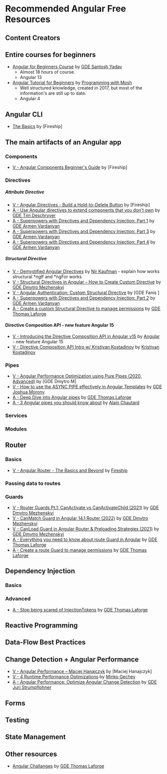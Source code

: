 # Recommended Angular Free Resources

## Content Creators

## Entire courses for beginners
* [Angular for Beginners Course](https://www.youtube.com/watch?v=3qBXWUpoPHo) by [GDE Santosh Yadav]()
  * Almost 18 hours of course.
  * Angular 13
* [Angular Tutorial for Beginners](https://www.youtube.com/watch?v=k5E2AVpwsko) by [Programming with Mosh]()
  * Well structured knowledge, created in 2017, but most of the information's are still up to date.
  * Angular 4

## Angular CLI
  * [The Basics](https://www.youtube.com/watch?v=IZEolKjcjks) by [Fireship]

## The main artifacts of an Angular app

### Components
  * [V - Angular Components Beginner's Guide](https://www.youtube.com/watch?v=23o0evRtrFI) by [Fireship]

### Directives

##### Attribute Directive
  * [V - Angular Directives - Build a Hold-to-Delete Button](https://www.youtube.com/watch?v=kl-UMCHpEsw) by [Fireship]
  * [A - Use Angular directives to extend components that you don't own](https://timdeschryver.dev/blog/use-angular-directives-to-extend-components-that-you-dont-own) by [GDE Tim Deschryver]()
  * [A - Superpowers with Directives and Dependency Injection: Part 1](https://dev.to/this-is-angular/superpowers-with-directives-and-dependency-injection-part-1-ho7) by [GDE Armen Vardanyan]()
  * [A - Superpowers with Directives and Dependency Injection: Part 3](https://dev.to/this-is-angular/superpowers-with-directives-and-dependency-injection-part-3-18ja) by [GDE Armen Vardanyan]()
  * [A - Superpowers with Directives and Dependency Injection: Part 4](https://dev.to/this-is-angular/superpowers-with-directives-and-dependency-injection-part-4-2gi8) by [GDE Armen Vardanyan]()

##### Structural Directive
  * [V - Demystified Angular Directives](https://www.youtube.com/watch?v=bVyw2njDoZw) by [Nir Kaufman]() - explain how works structural *ngIf and *ngFor works
  * [V - Structural Directives in Angular – How to Create Custom Directive](https://www.youtube.com/watch?v=07CaGlbMPbw) by [GDE Dmytro Mezhenskyi]()
  * [V - Angular Authentication: Custom Structural Directive](https://www.youtube.com/watch?v=pUra6iPzhFA) by [GDE Fanis ]
  * [A - Superpowers with Directives and Dependency Injection: Part 2](https://dev.to/this-is-angular/superpowers-with-directives-and-dependency-injection-part-2-16ea) by [GDE Armen Vardanyan]()
  * [A - Create a custom Structural Directive to manage permissions](https://dev.to/this-is-angular/create-a-custom-structural-directive-to-manage-permissions-like-a-pro-5293) by [GDE Thomas Laforge]()

#### Directive Composition API - new feature Angular 15
  * [V - Introducing the Directive Composition API in Angular v15](https://www.youtube.com/watch?v=EJJwyyjsRGs) by [Angular]() - new feature Angular 15
  * [V - Directive Composition API Intro w/ Kristiyan Kostadinov](https://www.youtube.com/watch?v=oC9Qd9yw3pE) by [Kristiyan Kostadinov]()

### Pipes
* [V - Angular Performance Optimization using Pure Pipes (2020, Advanced)](https://www.youtube.com/watch?v=YsOf90RZfss) by [GDE Dmytro M]
* [V - How to use the ASYNC PIPE effectively in Angular Templates](https://www.youtube.com/watch?v=ev1yE0SYs9Y) by [GDE Joshua Morony]()
* [A - Deep Dive into Angular pipes](https://medium.com/ngconf/deep-dive-into-angular-pipes-c040588cd15d) by [GDE Thomas Laforge]()
* [A - 3 Angular pipes you should know about](https://medium.com/angular-training/3-angular-pipes-you-should-now-about-f635d6ab891f) by [Alain Chautard]()

### Services

### Modules

## Router

### Basics
* [V - Angular Router - The Basics and Beyond](https://www.youtube.com/watch?v=Np3ULAMqwNo) by [Fireship]()

### Passing data to routes

### Guards
* [V - Router Guards Pt.1: CanActivate vs CanActivateChild (2021)](https://www.youtube.com/watch?v=NxidP4I9EHE) by [GDE Dmytro Mezhenskyi]()
* [V - CanMatch Guard in Angular 14.1 Router (2022)](https://www.youtube.com/watch?v=OpBFhnLlhdE) by [GDE Dmytro Mezhenskyi]()
* [V - CanLoad Guard in Angular Router & Preloading Strategies (2021)](https://www.youtube.com/watch?v=HMJA05iGtfY) by [GDE Dmytro Mezhenskyi]()
* [A - Everything you need to know about route Guard in Angular](https://dev.to/this-is-angular/everything-you-need-to-know-about-route-guard-in-angular-2hkn) by [GDE Thomas Laforge]()
* [A - Create a route Guard to manage permissions](https://dev.to/this-is-angular/create-a-route-guard-to-manage-permissions-4c09) by [GDE Thomas Laforge]()

## Dependency Injection

### Basics

### Advanced
* [A - Stop being scared of InjectionTokens](https://dev.to/this-is-angular/stop-being-scared-of-injectiontokens-2406) by [GDE Thomas Laforge]()

## Reactive Programming

## Data-Flow Best Practices

## Change Detection + Angular Performance
* [V - Angular Performance – Maciej Hanajczyk](https://www.youtube.com/watch?v=Tgdmc4NCCF0) by [Maciej Hanajczyk]
* [V - 4 Runtime Performance Optimizations](https://www.youtube.com/watch?v=f8sA-i6gkGQ) by [Minko Gechev]()
* [A - Angular Performance: Optimize Angular Change Detection](https://dev.to/angular/angular-performance-optimize-angular-change-detection-2anc) by [GDE Juri Strumpflohner]()

## Forms

## Testing

## State Management

## Other resources
* [Angular Challanges](https://github.com/tomalaforge/angular-challenges) by [GDE Thomas Laforge]()